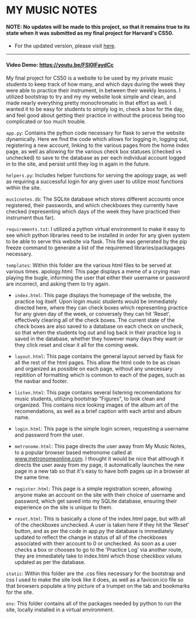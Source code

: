 # MY MUSIC NOTES

#### NOTE: No updates will be made to this project, so that it remains true to its state when it was submitted as my final project for Harvard's CS50.

- For the updated version, please visit [here](https://github.com/Caleb-Mitchell/my-music-notes-sinatra).

---

#### Video Demo: https://youtu.be/FSl0IFaydCc

My final project for CS50 is a website to be used by my private music students to keep track of how many, and which days during the week they were able to practice their instrument, in between their weekly lessons. I utilized bootstrap to try and my my website look simple and clean, and made nearly everything pretty monochromatic in that effort as well. I wanted it to be easy for students to simply log in, check a box for the day, and feel good about getting their practice in without the process being too complicated or too much trouble.

`app.py`: Contains the python code necessary for flask to serve the website dynamically. Here we find the code which allows for logging in, logging out, registering a new account, linking to the various pages from the home index page, as well as allowing for the various check box statuses (checked vs unchecked) to save to the database as per each individual account logged in to the site, and persist until they log in again in the future.

`helpers.py`: Includes helper functions for serving the apology page, as well as requiring a successful login for any given user to utilize most functions within the site.

`mus1cnotes.db`: The SQLite database which stores different accounts once registered, their passwords, and which checkboxes they currently have checked (representing which days of the week they have practiced their instrument thus far).

`requirements.txt`: I utilized a python virtual environment to make it easy to see which python libraries need to be installed in order for any given system to be able to serve this website via flask. This file was generated by the pip freeze command to generate a list of the requiremed libraries/packagages necessary.

`templates`: Within this folder are the various html files to be served at various times.
apology.html: This page displays a meme of a crying man playing the bugle, informing the user that either their username or password are incorrect, and asking them to try again.

- `index.html`: This page displays the homepage of the website, the practice log itself. Upon login music students would be immediately directed here, where they can check boxes which representing practice for any given day of the week, or conversely they can hit 'Reset', effectively clearing all of the check boxes. The current state of the check boxes are also saved to a database on each check on uncheck, so that when the students log out and log back in their practice log is saved in the database, whether they however many days they want or they click reset and clear it all for the coming week.

- `layout.html`: This page contains the general layout served by flask for all the rest of the html pages. This allow the html code to be as clean and organized as possible on each page, without any unecessary repitition of formatting which is common to each of the pages, such as the navbar and footer.

- `listen.html`: This page contains several listening recomendations for music students, utilizing bootstrap "Figures", to look clean and organized. This contains nice looking images of the album art of the recomendations, as well as a brief caption with each artist and album name.

- `login.html`: This page is the simple login screen, requesting a username and password from the user.

- `metronome.html`: This page directs the user away from My Music Notes, to a popular browser based metronome called at www.metronomeonline.com. I thought it would be nice that although it directs the user away from my page, it automatically launches the new page in a new tab so that it's easy to have both pages up in a browser at the same time.

- `register.html`: This page is a simple registration screen, allowing anyone make an account on the site with their choice of username and password, which get saved into my SQLite database, ensuring their experience on the site is unique to them.

- `reset.html`: This is basically a clone of the index.html page, but with all of the checkboxes unchecked. A user is taken here if they hit the 'Reset' button, and as per the code in app.py the database is immediately updated to reflect the change in status of all of the checkboxes associated with their account to 0 or unchecked. As soon as a user checks a box or chooses to go to the 'Practice Log' via another route, they are immediately take to index.html which those checkbox values updated as per the database.

`static`: Within this folder are the .css files necessary for the bootstrap and css I used to make the site look like it does, as well as a favicon.ico file so that browsers populate a tiny picture of a trumpet on the tab and bookmarks for the site.

`env`: This folder contains all of the packages needed by python to run the site, locally installed in a virtual environment.
